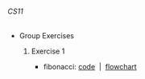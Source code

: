 <html>
    <head>
        <title>mimin page</title>
        <meta charset="utf-8">
    </head>
    <body>
        <h6>CS11</h6>
        <ul>
            <li>Group Exercises</li>
            <ol>
                <li>Exercise 1</li>
                <ul>
                    <li>fibonacci: <a href="cs11/fibonacci.py">code</a>&nbsp&nbsp|&nbsp&nbsp<a href="cs11/fibonacci.html">flowchart</a></li>
                </ul>
            </ol>
        </ul>
    </body>
</html>
